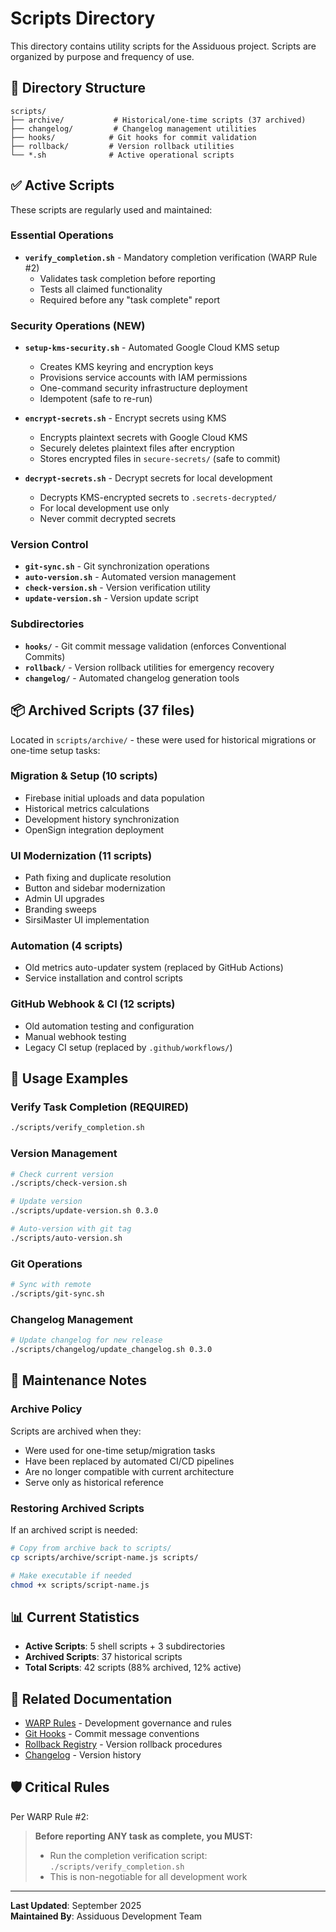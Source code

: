 # Scripts Directory

This directory contains utility scripts for the Assiduous project. Scripts are organized by purpose and frequency of use.

## 📁 Directory Structure

```
scripts/
├── archive/           # Historical/one-time scripts (37 archived)
├── changelog/         # Changelog management utilities
├── hooks/            # Git hooks for commit validation
├── rollback/         # Version rollback utilities
└── *.sh              # Active operational scripts
```

## ✅ Active Scripts

These scripts are regularly used and maintained:

### Essential Operations
- **`verify_completion.sh`** - Mandatory completion verification (WARP Rule #2)
  - Validates task completion before reporting
  - Tests all claimed functionality
  - Required before any "task complete" report

### Security Operations (NEW)
- **`setup-kms-security.sh`** - Automated Google Cloud KMS setup
  - Creates KMS keyring and encryption keys
  - Provisions service accounts with IAM permissions
  - One-command security infrastructure deployment
  - Idempotent (safe to re-run)
  
- **`encrypt-secrets.sh`** - Encrypt secrets using KMS
  - Encrypts plaintext secrets with Google Cloud KMS
  - Securely deletes plaintext files after encryption
  - Stores encrypted files in `secure-secrets/` (safe to commit)
  
- **`decrypt-secrets.sh`** - Decrypt secrets for local development
  - Decrypts KMS-encrypted secrets to `.secrets-decrypted/`
  - For local development use only
  - Never commit decrypted secrets

### Version Control
- **`git-sync.sh`** - Git synchronization operations
- **`auto-version.sh`** - Automated version management
- **`check-version.sh`** - Version verification utility
- **`update-version.sh`** - Version update script

### Subdirectories
- **`hooks/`** - Git commit message validation (enforces Conventional Commits)
- **`rollback/`** - Version rollback utilities for emergency recovery
- **`changelog/`** - Automated changelog generation tools

## 📦 Archived Scripts (37 files)

Located in `scripts/archive/` - these were used for historical migrations or one-time setup tasks:

### Migration & Setup (10 scripts)
- Firebase initial uploads and data population
- Historical metrics calculations
- Development history synchronization
- OpenSign integration deployment

### UI Modernization (11 scripts)
- Path fixing and duplicate resolution
- Button and sidebar modernization
- Admin UI upgrades
- Branding sweeps
- SirsiMaster UI implementation

### Automation (4 scripts)
- Old metrics auto-updater system (replaced by GitHub Actions)
- Service installation and control scripts

### GitHub Webhook & CI (12 scripts)
- Old automation testing and configuration
- Manual webhook testing
- Legacy CI setup (replaced by `.github/workflows/`)

## 🚀 Usage Examples

### Verify Task Completion (REQUIRED)
```bash
./scripts/verify_completion.sh
```

### Version Management
```bash
# Check current version
./scripts/check-version.sh

# Update version
./scripts/update-version.sh 0.3.0

# Auto-version with git tag
./scripts/auto-version.sh
```

### Git Operations
```bash
# Sync with remote
./scripts/git-sync.sh
```

### Changelog Management
```bash
# Update changelog for new release
./scripts/changelog/update_changelog.sh 0.3.0
```

## 🔧 Maintenance Notes

### Archive Policy
Scripts are archived when they:
- Were used for one-time setup/migration tasks
- Have been replaced by automated CI/CD pipelines
- Are no longer compatible with current architecture
- Serve only as historical reference

### Restoring Archived Scripts
If an archived script is needed:
```bash
# Copy from archive back to scripts/
cp scripts/archive/script-name.js scripts/

# Make executable if needed
chmod +x scripts/script-name.js
```

## 📊 Current Statistics
- **Active Scripts**: 5 shell scripts + 3 subdirectories
- **Archived Scripts**: 37 historical scripts
- **Total Scripts**: 42 scripts (88% archived, 12% active)

## 🔗 Related Documentation
- [WARP Rules](../WARP.md) - Development governance and rules
- [Git Hooks](./.github/CONTRIBUTING.md) - Commit message conventions
- [Rollback Registry](../ROLLBACK_REGISTRY.md) - Version rollback procedures
- [Changelog](../CHANGELOG.md) - Version history

## 🛡️ Critical Rules

Per WARP Rule #2:
> **Before reporting ANY task as complete, you MUST:**
> - Run the completion verification script: `./scripts/verify_completion.sh`
> - This is non-negotiable for all development work

---

**Last Updated**: September 2025  
**Maintained By**: Assiduous Development Team
